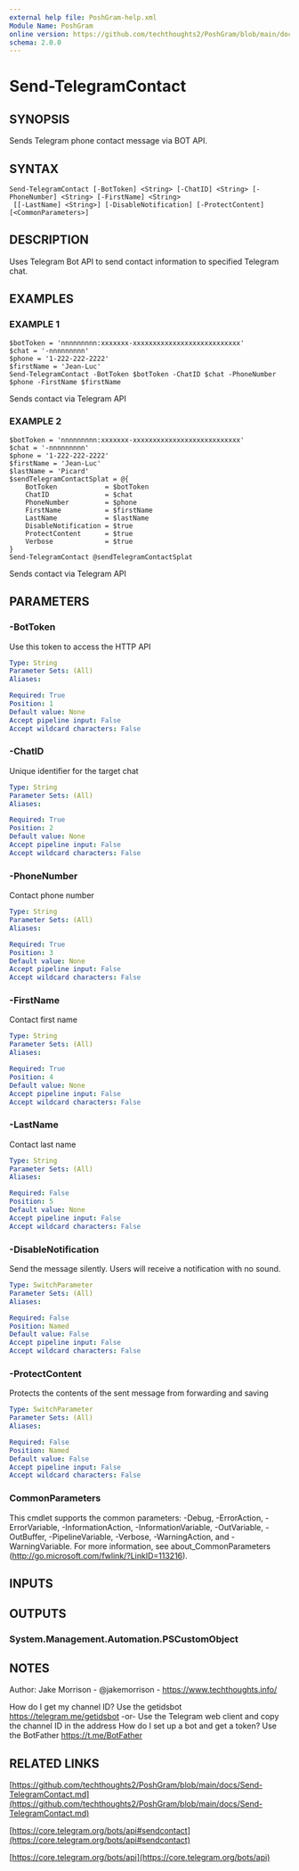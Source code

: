 ```yaml
---
external help file: PoshGram-help.xml
Module Name: PoshGram
online version: https://github.com/techthoughts2/PoshGram/blob/main/docs/Send-TelegramContact.md
schema: 2.0.0
---
```


# Send-TelegramContact

## SYNOPSIS
Sends Telegram phone contact message via BOT API.

## SYNTAX

```
Send-TelegramContact [-BotToken] <String> [-ChatID] <String> [-PhoneNumber] <String> [-FirstName] <String>
 [[-LastName] <String>] [-DisableNotification] [-ProtectContent] [<CommonParameters>]
```

## DESCRIPTION
Uses Telegram Bot API to send contact information to specified Telegram chat.

## EXAMPLES

### EXAMPLE 1
```
$botToken = 'nnnnnnnnn:xxxxxxx-xxxxxxxxxxxxxxxxxxxxxxxxxxx'
$chat = '-nnnnnnnnn'
$phone = '1-222-222-2222'
$firstName = 'Jean-Luc'
Send-TelegramContact -BotToken $botToken -ChatID $chat -PhoneNumber $phone -FirstName $firstName
```

Sends contact via Telegram API

### EXAMPLE 2
```
$botToken = 'nnnnnnnnn:xxxxxxx-xxxxxxxxxxxxxxxxxxxxxxxxxxx'
$chat = '-nnnnnnnnn'
$phone = '1-222-222-2222'
$firstName = 'Jean-Luc'
$lastName = 'Picard'
$sendTelegramContactSplat = @{
    BotToken            = $botToken
    ChatID              = $chat
    PhoneNumber         = $phone
    FirstName           = $firstName
    LastName            = $lastName
    DisableNotification = $true
    ProtectContent      = $true
    Verbose             = $true
}
Send-TelegramContact @sendTelegramContactSplat
```

Sends contact via Telegram API

## PARAMETERS

### -BotToken
Use this token to access the HTTP API

```yaml
Type: String
Parameter Sets: (All)
Aliases:

Required: True
Position: 1
Default value: None
Accept pipeline input: False
Accept wildcard characters: False
```

### -ChatID
Unique identifier for the target chat

```yaml
Type: String
Parameter Sets: (All)
Aliases:

Required: True
Position: 2
Default value: None
Accept pipeline input: False
Accept wildcard characters: False
```

### -PhoneNumber
Contact phone number

```yaml
Type: String
Parameter Sets: (All)
Aliases:

Required: True
Position: 3
Default value: None
Accept pipeline input: False
Accept wildcard characters: False
```

### -FirstName
Contact first name

```yaml
Type: String
Parameter Sets: (All)
Aliases:

Required: True
Position: 4
Default value: None
Accept pipeline input: False
Accept wildcard characters: False
```

### -LastName
Contact last name

```yaml
Type: String
Parameter Sets: (All)
Aliases:

Required: False
Position: 5
Default value: None
Accept pipeline input: False
Accept wildcard characters: False
```

### -DisableNotification
Send the message silently.
Users will receive a notification with no sound.

```yaml
Type: SwitchParameter
Parameter Sets: (All)
Aliases:

Required: False
Position: Named
Default value: False
Accept pipeline input: False
Accept wildcard characters: False
```

### -ProtectContent
Protects the contents of the sent message from forwarding and saving

```yaml
Type: SwitchParameter
Parameter Sets: (All)
Aliases:

Required: False
Position: Named
Default value: False
Accept pipeline input: False
Accept wildcard characters: False
```

### CommonParameters
This cmdlet supports the common parameters: -Debug, -ErrorAction, -ErrorVariable, -InformationAction, -InformationVariable, -OutVariable, -OutBuffer, -PipelineVariable, -Verbose, -WarningAction, and -WarningVariable.
For more information, see about_CommonParameters (http://go.microsoft.com/fwlink/?LinkID=113216).

## INPUTS

## OUTPUTS

### System.Management.Automation.PSCustomObject
## NOTES
Author: Jake Morrison - @jakemorrison - https://www.techthoughts.info/

How do I get my channel ID?
Use the getidsbot https://telegram.me/getidsbot  -or-  Use the Telegram web client and copy the channel ID in the address
How do I set up a bot and get a token?
Use the BotFather https://t.me/BotFather

## RELATED LINKS

[https://github.com/techthoughts2/PoshGram/blob/main/docs/Send-TelegramContact.md](https://github.com/techthoughts2/PoshGram/blob/main/docs/Send-TelegramContact.md)

[https://core.telegram.org/bots/api#sendcontact](https://core.telegram.org/bots/api#sendcontact)

[https://core.telegram.org/bots/api](https://core.telegram.org/bots/api)

